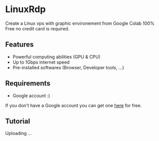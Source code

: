 # LinuxRdp
Create a Linux vps with graphic environement from Google Colab
100% Free no credit card is required.

## Features
* Powerful computing abilities (GPU & CPU)
* Up to 1Gbps internet speed
* Pre-installed softwares (Browser, Developer tools, ...)

## Requirements 
* Google account :) 

If you don't have a Google account you can get one [here](http://account.google.com) for free.

## Tutorial 
Uploading ...
